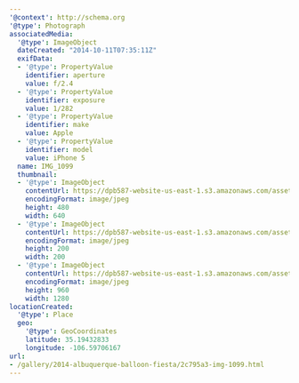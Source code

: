 ```yaml
---
'@context': http://schema.org
'@type': Photograph
associatedMedia:
  '@type': ImageObject
  dateCreated: "2014-10-11T07:35:11Z"
  exifData:
  - '@type': PropertyValue
    identifier: aperture
    value: f/2.4
  - '@type': PropertyValue
    identifier: exposure
    value: 1/282
  - '@type': PropertyValue
    identifier: make
    value: Apple
  - '@type': PropertyValue
    identifier: model
    value: iPhone 5
  name: IMG_1099
  thumbnail:
  - '@type': ImageObject
    contentUrl: https://dpb587-website-us-east-1.s3.amazonaws.com/asset/gallery/2014-albuquerque-balloon-fiesta/2c795a3-img-1099~640w.jpg
    encodingFormat: image/jpeg
    height: 480
    width: 640
  - '@type': ImageObject
    contentUrl: https://dpb587-website-us-east-1.s3.amazonaws.com/asset/gallery/2014-albuquerque-balloon-fiesta/2c795a3-img-1099~200x200.jpg
    encodingFormat: image/jpeg
    height: 200
    width: 200
  - '@type': ImageObject
    contentUrl: https://dpb587-website-us-east-1.s3.amazonaws.com/asset/gallery/2014-albuquerque-balloon-fiesta/2c795a3-img-1099~1280.jpg
    encodingFormat: image/jpeg
    height: 960
    width: 1280
locationCreated:
  '@type': Place
  geo:
    '@type': GeoCoordinates
    latitude: 35.19432833
    longitude: -106.59706167
url:
- /gallery/2014-albuquerque-balloon-fiesta/2c795a3-img-1099.html
---
```

